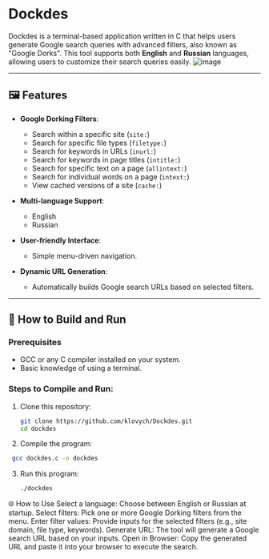 # Dockdes

Dockdes is a terminal-based application written in C that helps users generate Google search queries with advanced filters, also known as "Google Dorks". This tool supports both **English** and **Russian** languages, allowing users to customize their search queries easily.
![image](https://github.com/user-attachments/assets/3bdecee2-19e7-4143-ada9-467113f073e6)

---

## 🖼️ Features

- **Google Dorking Filters**:
  - Search within a specific site (`site:`)
  - Search for specific file types (`filetype:`)
  - Search for keywords in URLs (`inurl:`)
  - Search for keywords in page titles (`intitle:`)
  - Search for specific text on a page (`allintext:`)
  - Search for individual words on a page (`intext:`)
  - View cached versions of a site (`cache:`)

- **Multi-language Support**:
  - English
  - Russian

- **User-friendly Interface**:
  - Simple menu-driven navigation.

- **Dynamic URL Generation**:
  - Automatically builds Google search URLs based on selected filters.

---


## 🔧 How to Build and Run

### Prerequisites
- GCC or any C compiler installed on your system.
- Basic knowledge of using a terminal.

### Steps to Compile and Run:
1. Clone this repository:
   ```bash
   git clone https://github.com/klovych/Dockdes.git
   cd dockdes
2. Compile the program:
  ```bash
   gcc dockdes.c -o dockdes
  ```
3. Run this program:
   ```bash
   ./dockdes


🌐 How to Use
Select a language: Choose between English or Russian at startup.
Select filters: Pick one or more Google Dorking filters from the menu.
Enter filter values: Provide inputs for the selected filters (e.g., site domain, file type, keywords).
Generate URL: The tool will generate a Google search URL based on your inputs.
Open in Browser: Copy the generated URL and paste it into your browser to execute the search.
